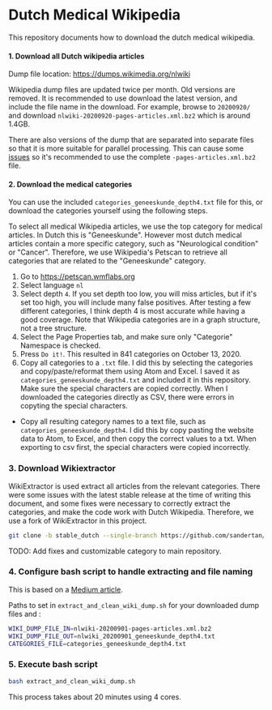 # Dutch Medical Wikipedia

This repository documents how to download the dutch medical wikipedia.

#### 1. Download all Dutch wikipedia articles
Dump file location: https://dumps.wikimedia.org/nlwiki

Wikipedia dump files are updated twice per month. Old versions are removed. It is recommended to use download the latest
version, and include the file name in the download. For example, browse to `20200920/` and download 
`nlwiki-20200920-pages-articles.xml.bz2` which is around 1.4GB.

There are also versions of the dump that are separated into separate files so that it is more suitable for parallel
processing. This can cause some [issues](https://github.com/attardi/wikiextractor/issues/61) so it's recommended to 
use the complete `-pages-articles.xml.bz2` file.

#### 2. Download the medical categories
You can use the included `categories_geneeskunde_depth4.txt` file for this, or download the categories yourself using
the following steps.

To select all medical Wikipedia articles, we use the top category for medical articles. In Dutch this is 
"Geneeskunde". However most dutch medical articles contain a more specific category, such as "Neurological condition" or
"Cancer". Therefore, we use Wikipedia's Petscan to retrieve all categories that are related to the "Geneeskunde"
 category.  

1. Go to https://petscan.wmflabs.org
2. Select language `nl`
3. Select depth `4`. If you set depth too low, you will miss articles, but if it's set too high, you will include many false
positives. After testing a few different categories, I think depth 4 is most accurate while having a good coverage. Note
that Wikipedia categories are in a graph structure, not a tree structure.
4. Select the Page Properties tab, and make sure only "Categorie" Namespace is checked.
5. Press `Do it!`. This resulted in 841 categories on October 13, 2020.
6. Copy all categories to a `.txt` file. I did this by selecting the categories and copy/paste/reformat them using Atom 
and Excel. I saved it as `categories_geneeskunde_depth4.txt` and included it in this repository. Make sure the special
characters are copied correctly. When I downloaded the categories directly as CSV, there were errors in copyting the
special characters.
- Copy all resulting category names to a text file, such as `categories_geneeskunde_depth4`. I did this by copy pasting the website data to Atom, to Excel, and then copy the correct values to a txt. When exporting to csv first, the special characters were copied incorrectly. 

### 3. Download Wikiextractor
WikiExtractor is used extract all articles from the relevant categories. There were some issues with the latest stable
release at the time of writing this document, and some fixes were necessary to correctly extract the categories, and 
make the code work with Dutch Wikipedia. Therefore, we use a fork of WikiExtractor in this project.

```bash
git clone -b stable_dutch --single-branch https://github.com/sandertan/wikiextractor/
```

TODO: Add fixes and customizable category to main repository. 

### 4. Configure bash script to handle extracting and file naming
This is based on a [Medium article](https://towardsdatascience.com/pre-processing-a-wikipedia-dump-for-nlp-model-training-a-write-up-3b9176fdf67).

Paths to set in `extract_and_clean_wiki_dump.sh` for your downloaded dump files and :
```bash
WIKI_DUMP_FILE_IN=nlwiki-20200901-pages-articles.xml.bz2
WIKI_DUMP_FILE_OUT=nlwiki_20200901_geneeskunde_depth4.txt
CATEGORIES_FILE=categories_geneeskunde_depth4.txt
```

### 5. Execute bash script
```bash
bash extract_and_clean_wiki_dump.sh
```

This process takes about 20 minutes using 4 cores.

  

